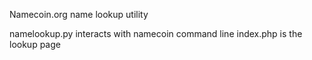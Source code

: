 Namecoin.org name lookup utility

namelookup.py interacts with namecoin command line
index.php is the lookup page
